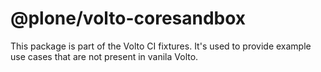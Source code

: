 # @plone/volto-coresandbox

This package is part of the Volto CI fixtures.
It's used to provide example use cases that are not present in vanila Volto.
